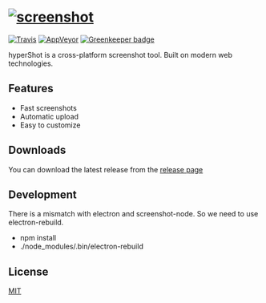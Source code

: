 # [![screenshot](https://i.imgur.com/taNpubo.png)](https://github.com/Kuzat/hyperShot)
[![Travis](https://api.travis-ci.com/Kuzat/hyperShot.svg?token=y32npfKmFsHkJcPDGqas&branch=master&style=flat-square)](https://travis-ci.com/Kuzat/hyperShot)
[![AppVeyor](https://img.shields.io/appveyor/ci/kuzat/hypershot.svg)](https://ci.appveyor.com/project/Kuzat/hypershot)
[![Greenkeeper badge](https://badges.greenkeeper.io/Kuzat/hyperShot.svg?token=4444eb545f63e769132534fa91bead3d1136e82f9665a7118368439381e3f4fa&ts=1493650907241)](https://greenkeeper.io/)

hyperShot is a cross-platform screenshot tool. Built on modern web technologies.  

## Features
*  Fast screenshots
*  Automatic upload
*  Easy to customize

## Downloads
You can download the latest release from the [release page](https://github.com/Kuzat/hyperShot/releases)

## Development

There is a mismatch with electron and screenshot-node. So we need to use electron-rebuild.
* npm install
* ./node_modules/.bin/electron-rebuild

## License
[MIT](https://github.com/Kuzat/hyperShot/blob/master/LICENSE)
